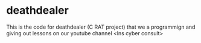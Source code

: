 # deathdealer
This is the code for deathdealer (C RAT project) that we a programmign and giving out lessons on our youtube channel &lt;lns cyber consult>
